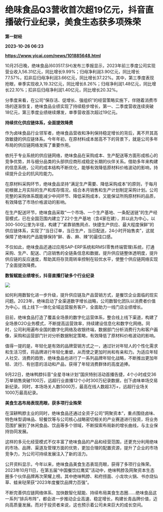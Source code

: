 # 绝味食品Q3营收首次超19亿元，抖音直播破行业纪录，美食生态获多项殊荣
**第一财经**

**2023-10-26 06:23**

**https://www.yicai.com/news/101885648.html**

10月25日晚，绝味食品(603517.SH)发布三季报显示，2023年前三季度公司实现营业收入56.31亿元，同比增长9.99%；归母净利润3.90亿元，同比增长77.57%，扣非后归母净利润3.66亿元，同比增长37.22%。其中，第三季度表现抢眼，单季实现收入19.32亿元，同比增长8.26%；归母净利润1.48亿元，同比增长22.10%；扣非后归母净利润1.40亿元，同比增长20.32%。

分季度来看，在公司“保存活、促增长、强组织”的经营策略实施下，伴随着消费市场的逐渐恢复，绝味食品业绩实现了持续稳步增长，第一、二季度营收连续突破18亿元，第三季度业绩继续爆发，单季营收首次超过19亿元。

**持续优化供应链体系，全面提效降费**

作为卤味食品行业领军者，绝味食品营收和净利保持稳定增长的背后，离不开其高效敏捷的供应链体系。今年年初，在原材料成本居高不下的背景下，就是公司多年布局的供应链网络发挥了重要作用。

依托于专业系统的供应链网络，绝味食品在采购成本、生产配送等方面形成核心的竞争优势，并与细分品类的头部供应商形成稳定长期的伙伴关系。借助多年来构建的信息系统，公司的成本结构不断优化，能够有效降低原材料价格波动的影响，持续提升企业的抗风险能力。

在原材料采购环节，绝味食品坚持“满足生产需要、降低采购成本”的原则，于每月初根据上月实际的生产和库存情况，结合本月销售和生产计划制定采购计划。公司完整的采购体系既能减少中间环节、降低采购成本，又能保证所购原材料的品质，有效降低了市场价格波动的影响。

在生产配送环节，绝味食品采取“一个市场、一个生产基地、一条配送链”的生产经营模式，已在全国范围内建立了22个生产基地（含4家在建），并以此为中心，以300-500公里为半径，构建了“紧靠销售网点、快捷生产供应、最大程度保鲜”的供应链体系，实现了“当日订单，当日生产，当日配送，24小时开始售卖”，这就保障了绝味的产品能够保持“鲜、香、麻、辣”的最佳口感。

不仅如此，绝味食品还通过应用SAP-ERP系统和RMS(零售终端管理)系统，打通采购、生产、配送、门店销售的全链条信息和数据，提升供应链整体透明度，提升供应链的反应速度，帮助其将存货周转率控制在较优水平，使整个供应链网络实现了全面提效降费。

**数智赋能业绩增长，抖音直播打破多个行业纪录**

**![](https://imgcdn.yicai.com/uppics/images/2023/10/89d44a98c45ea0c0805ed2fc0798d9d6.jpg)**

如何利用数智化进一步升级，提升供应链及产品营销方式，是餐饮企业面临的现实问题。2023年，绝味启动了全渠道数字增长战略，公司数智化团队以消费者价值为中心，线上线下一体化全域运营服务客户，全面助力一线门店业绩增长。

目前，绝味食品打造了覆盖全场景的数字化运营体系，整合线上线下渠道，构建了全场景O2O业务模式，不断提高运营效率，持续建设信息化和数字化网络。同时，公司利用遍布全国的数字化网络及收银终端，数据部门分析消费行为和客户画像，采购和运营部门针对分析数据制定策略，有效降低了原材料价格波动的影响。

值得一提的是，年轻化是有效的品牌营销方式之一，通过针对年轻人的个性化需求和生活习惯，将品牌进行年轻化重塑，从而使之更加时尚和有亲和力。为适应年轻人社交、消费的趋势，绝味食品也进行了一系列品牌年轻化战略，不断推出更加年轻、流行、有创意的活动和产品，获得了年轻消费群体的高度追捧。

9月22日，绝味鸭脖抖音“全星寻味计划”国庆特别活动首播告捷，4个小时成交36万单销售突破1100万，远超行业直播12个小时300万纪录数据，创下卤味单场交易新纪录。同时，本场场关人数5000万，最高在线人数超3万+，远超行业场关1000万最高纪录。

**美食生态布局表现亮眼，获多项行业殊荣**

在深耕鸭脖主业的同时，绝味食品还通过全资子公司“网聚资本”，重点围绕卤味、特色味型调味品、轻餐饮等与公司核心战略密切相关的产业赛道进行投资，将业务范围扩展到了休闲食品、饮品等多个领域，不断探索布局新的增长曲线，与主业保持协同发展。

这样的多元化经营模式不仅丰富了绝味食品的产品和经营范围，还更充分利用绝味的市场、品牌、渠道及管理方面的优势，更加合理的配置资源，提升了企业的市场竞争力，为公司可持续发展注入了新的活力。

公开资料显示，今年以来，绝味食品美食生态表现亮眼，获得了多项行业殊荣。2023年10月11日，在第五届“中国餐饮红鹰奖”活动中，绝味鸭脖及网聚资本生态圈多个伙伴品牌再次荣耀上榜。其中绝味鸭脖、和府捞面、小龙坎火锅、书亦烧仙草、蛙来哒荣获“2023年度餐饮品牌力百强”。

不断完善供应链网络体系、加快数智化赋能、持续布局美食生态圈……绝味食品这一系列“排兵布阵”，都会进一步推动企业高速、稳定增长，构建长青品牌价值，迈向高质量发展。而对于投资者来说，这也预示着公司未来巨大的成长空间。